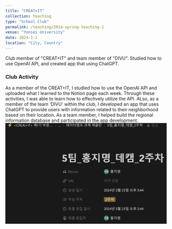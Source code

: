 ```yaml
---
title: "CREAT+IT"
collection: teaching
type: "School Club"
permalink: /teaching/2014-spring-teaching-1
venue: "Yonsei University"
date: 2024-1-1
location: "City, Country"
---
```


Club member of "CREAT+IT" and team member of "DIVU". Studied how to use OpenAI API, and created app that using ChatGPT. 

### Club Activity

As a member of the CREAT+IT, I studied how to use the OpenAI API and uploaded what I learned to the Notion page each week. Through these activities, I was able to learn how to effectively utilize the API. ALso, as a member of the team 'DIVU' within the club, I developed an app that uses ChatGPT to provide users with information related to their neighborhood based on their location. As a team member, I helped build the regional information database and participated in the app development. <br/><img src='/images/creatit.png'>
